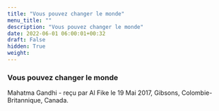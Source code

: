 ```yaml
---
title: "Vous pouvez changer le monde"
menu_title: ""
description: "Vous pouvez changer le monde"
date: 2022-06-01 06:00:01+00:32
draft: False
hidden: True
weight:
---
```

### Vous pouvez changer le monde

Mahatma Gandhi - reçu par Al Fike le 19 Mai 2017, Gibsons, Colombie-Britannique, Canada.



